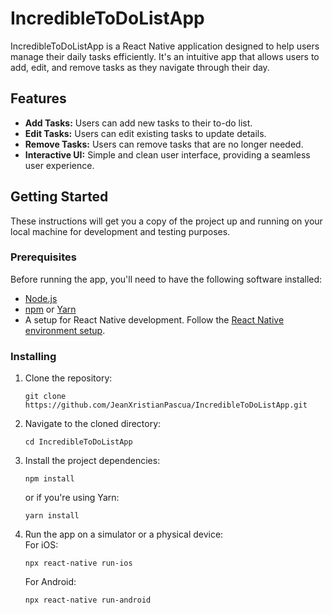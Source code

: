 # IncredibleToDoListApp

IncredibleToDoListApp is a React Native application designed to help users manage their daily tasks efficiently. It's an intuitive app that allows users to add, edit, and remove tasks as they navigate through their day.

## Features

- **Add Tasks:** Users can add new tasks to their to-do list.
- **Edit Tasks:** Users can edit existing tasks to update details.
- **Remove Tasks:** Users can remove tasks that are no longer needed.
- **Interactive UI:** Simple and clean user interface, providing a seamless user experience.

## Getting Started

These instructions will get you a copy of the project up and running on your local machine for development and testing purposes.

### Prerequisites

Before running the app, you'll need to have the following software installed:

- [Node.js](https://nodejs.org/)
- [npm](https://npmjs.com/) or [Yarn](https://yarnpkg.com/)
- A setup for React Native development. Follow the [React Native environment setup](https://reactnative.dev/docs/environment-setup).

### Installing

1. Clone the repository:
      ```
      git clone https://github.com/JeanXristianPascua/IncredibleToDoListApp.git
      ```

2. Navigate to the cloned directory:
      ```
      cd IncredibleToDoListApp
      ```

3. Install the project dependencies:
      ```
      npm install
      ```
      or if you're using Yarn:
      ```
      yarn install
      ```

4. Run the app on a simulator or a physical device:  
      For iOS:
      ```
      npx react-native run-ios
      ```
      For Android:
      ```
      npx react-native run-android
      ```
